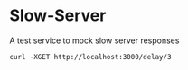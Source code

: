# Slow-Server
A test service to mock slow server responses

```shell
curl -XGET http://localhost:3000/delay/3
```
